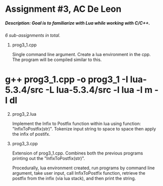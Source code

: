 # Assignment #3, AC De Leon

##### Description: Goal is to familiarize with Lua while working with C/C++.

*6 sub-assignments in total.*

1. prog3_1.cpp

     Single command line argument. Create a lua environment in the cpp. The program will be compiled similar to this.

# g++ prog3_1.cpp -o prog3_1 -I lua-5.3.4/src -L lua-5.3.4/src -l lua -l m -l dl

2. prog3_2.lua

    Implement the Infix to Postfix function within lua using function: "InfixToPostfix(str)". Tokenize input string to space to space then apply the infix of postifx.

3. prog3_3.cpp

    Extension of prog3_1.cpp. Combines both the previous programs printing out the "InfixToPostfix(str)".

    Procedurally, lua environment created, run programs by command line argument, take user input, call InfixToPostfix function, retrieve the postfix from the infix (via lua stack), and then print the string.
    


